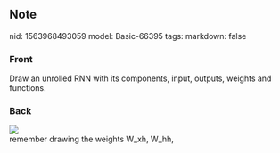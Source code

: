 ## Note
nid: 1563968493059
model: Basic-66395
tags: 
markdown: false

### Front
Draw an unrolled RNN with its components, input, outputs, weights and functions.

### Back
<img src="Screenshot%202019-07-24%20at%2013.42.23.png">
<div>
  remember drawing the weights W_xh, W_hh,
</div>
